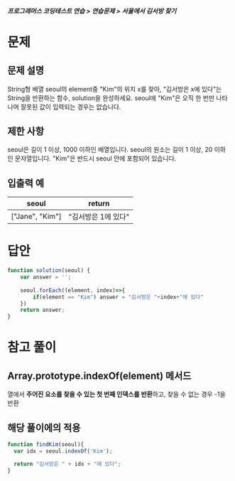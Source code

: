 ##### 프로그래머스 코딩테스트 연습 > 연습문제 > 서울에서 김서방 찾기


# 문제
## 문제 설명
String형 배열 seoul의 element중 "Kim"의 위치 x를 찾아, "김서방은 x에 있다"는 String을 반환하는 함수, solution을 완성하세요. seoul에 "Kim"은 오직 한 번만 나타나며 잘못된 값이 입력되는 경우는 없습니다.

## 제한 사항
seoul은 길이 1 이상, 1000 이하인 배열입니다.
seoul의 원소는 길이 1 이상, 20 이하인 문자열입니다.
"Kim"은 반드시 seoul 안에 포함되어 있습니다.

## 입출력 예
|seoul          	|return
|-----------------|----------------------
|["Jane", "Kim"]	|"김서방은 1에 있다"

# 답안
```javascript
function solution(seoul) {
    var answer = '';
    
    seoul.forEach((element, index)=>{
        if(element == "Kim") answer = "김서방은 "+index+"에 있다"
    })
    return answer;
}
```

# 참고 풀이
## Array.prototype.indexOf(element) 메서드
열에서 **주어진 요소를 찾을 수 있는 첫 번째 인덱스를 반환**하고, 찾을 수 없는 경우 -1을 반환

## 해당 풀이에의 적용
```javascript
function findKim(seoul){
  var idx = seoul.indexOf('Kim');

  return "김서방은 " + idx + "에 있다";
}
```
